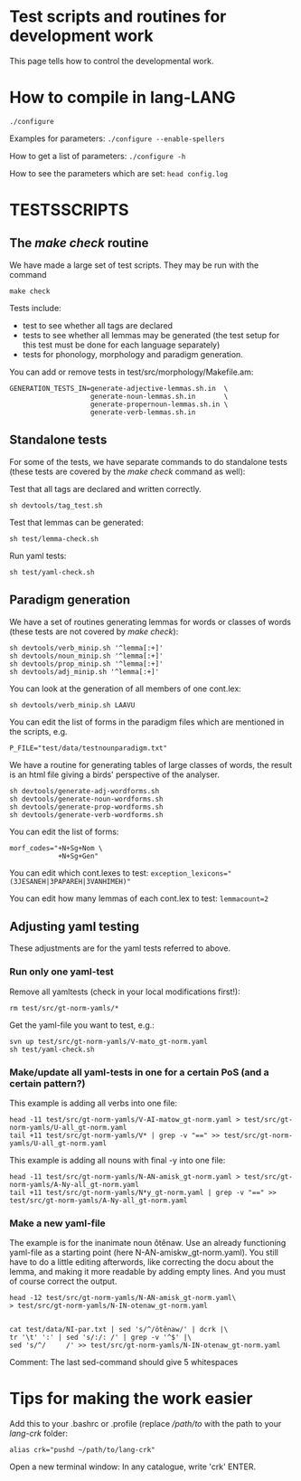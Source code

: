 # Test scripts and routines for development work

This page tells how to control the developmental work.


# How to compile in lang-LANG


```./configure```


Examples for parameters: ```./configure --enable-spellers```


How to get a list of parameters: ```./configure -h```


How to see the parameters which are set: ```head config.log```


# TESTSSCRIPTS

## The *make check* routine

We have made a large set of test scripts. They may be run with the command

```make check```

Tests include:

- test to see whether all tags are declared
- tests to see whether all lemmas may be generated (the test setup for this test must be done for each language separately)
- tests for phonology, morphology and paradigm generation.


You can add or remove tests in test/src/morphology/Makefile.am:  


```
GENERATION_TESTS_IN=generate-adjective-lemmas.sh.in  \
                    generate-noun-lemmas.sh.in       \
                    generate-propernoun-lemmas.sh.in \
                    generate-verb-lemmas.sh.in
```



## Standalone tests


For some of the tests, we have separate commands to do standalone tests (these tests are covered by the *make check* command as well):

Test that all tags are declared and written correctly.

```sh devtools/tag_test.sh```

Test that lemmas can be generated:

```sh test/lemma-check.sh```


Run yaml tests:

```sh test/yaml-check.sh```


## Paradigm generation

We have a set of routines generating lemmas for words or classes of words (these tests are not covered by *make check*):

```
sh devtools/verb_minip.sh '^lemma[:+]'
sh devtools/noun_minip.sh '^lemma[:+]'
sh devtools/prop_minip.sh '^lemma[:+]'
sh devtools/adj_minip.sh '^lemma[:+]'
```

You can look at the generation of all members of one cont.lex:

```sh devtools/verb_minip.sh LAAVU ```


You can edit the list of forms in the paradigm files which are mentioned in the scripts, e.g.


```P_FILE="test/data/testnounparadigm.txt"```

We have a routine for generating tables of large classes of words, the result is an html file giving a birds' perspective of the analyser.


```
sh devtools/generate-adj-wordforms.sh
sh devtools/generate-noun-wordforms.sh
sh devtools/generate-prop-wordforms.sh
sh devtools/generate-verb-wordforms.sh
```


You can edit the list of forms:
```
morf_codes="+N+Sg+Nom \
            +N+Sg+Gen"
```


You can edit which cont.lexes to test:
```exception_lexicons="(3JESANEH|3PAPAREH|3VANHIMEH)"```


You can edit how many lemmas of each cont.lex to test:
```lemmacount=2```


## Adjusting yaml testing
These adjustments are for the yaml tests referred to above.

### Run only one yaml-test
Remove all yamltests (check in your local modifications first!):

```
rm test/src/gt-norm-yamls/*
```
Get the yaml-file you want to test, e.g.:

```
svn up test/src/gt-norm-yamls/V-mato_gt-norm.yaml
sh test/yaml-check.sh
```

### Make/update all yaml-tests in one for a certain PoS (and a certain pattern?)
This example is adding all verbs into one file:

```
head -11 test/src/gt-norm-yamls/V-AI-matow_gt-norm.yaml > test/src/gt-norm-yamls/U-all_gt-norm.yaml
tail +11 test/src/gt-norm-yamls/V* | grep -v "==" >> test/src/gt-norm-yamls/U-all_gt-norm.yaml
```


This example is adding all nouns with final -y into one file:

```
head -11 test/src/gt-norm-yamls/N-AN-amisk_gt-norm.yaml > test/src/gt-norm-yamls/A-Ny-all_gt-norm.yaml
tail +11 test/src/gt-norm-yamls/N*y_gt-norm.yaml | grep -v "==" >>  test/src/gt-norm-yamls/A-Ny-all_gt-norm.yaml
```

###  Make a new yaml-file
The example is for the inanimate noun ôtênaw. Use an already functioning yaml-file as a starting point (here N-AN-amiskw_gt-norm.yaml). You still have to do a little editing afterwords, like correcting the docu about the lemma, and making it more readable by adding empty lines. And you must of course correct the output.


```
head -12 test/src/gt-norm-yamls/N-AN-amisk_gt-norm.yaml\
> test/src/gt-norm-yamls/N-IN-otenaw_gt-norm.yaml


cat test/data/NI-par.txt | sed 's/^/ôtênaw/' | dcrk |\
tr '\t' ':' | sed 's/:/: /' | grep -v '^$' |\
sed 's/^/     /' >> test/src/gt-norm-yamls/N-IN-otenaw_gt-norm.yaml
```


Comment: The last sed-command should give 5 whitespaces



# Tips for making the work easier

Add this to your .bashrc or .profile (replace */path/to* with the path to your *lang-crk* folder:
```
alias crk="pushd ~/path/to/lang-crk"
```


Open a new terminal window: In any catalogue, write 'crk' ENTER.
